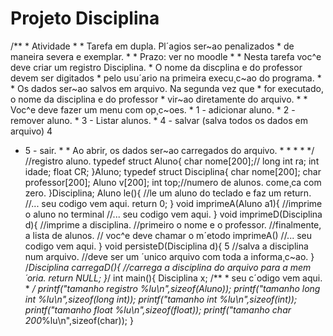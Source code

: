 # Projeto Disciplina

/** * Atividade * * Tarefa em dupla. Pl´agios ser~ao penalizados * de maneira severa e exemplar. * * Prazo: ver no moodle * * Nesta tarefa voc^e deve criar um registro Disciplina. * O nome da discplina e do professor devem ser digitados * pelo usu´ario na primeira execu¸c~ao do programa. * * Os dados ser~ao salvos em arquivo. Na segunda vez que * for executado, o nome da disciplina e do professor * vir~ao diretamente do arquivo. * * Voc^e deve fazer um menu com op¸c~oes. * 1 - adicionar aluno. * 2 - remover aluno. * 3 - Listar alunos. * 4 - salvar (salva todos os dados em arquivo)
4
* 5 - sair. * * Ao abrir, os dados ser~ao carregados do arquivo. * * * * */
//registro aluno. typedef struct Aluno{ char nome[200];// long int ra; int idade; float CR; }Aluno;
typedef struct Disciplina{ char nome[200]; char professor[200]; Aluno v[200]; int top;//numero de alunos. come¸ca com zero. }Disciplina;
Aluno le(){
//le um aluno do teclado e faz um return. //... seu codigo vem aqui. return 0;
} void imprimeA(Aluno a1){ //imprime o aluno no terminal //... seu codigo vem aqui. } void imprimeD(Disciplina d){ //imprime a disciplina. //primeiro o nome e o professor. //finalmente, a lista de alunos. // voc^e deve chamar o m´etodo imprimeA() //... seu codigo vem aqui.
} void persisteD(Disciplina d){
5
//salva a disciplina num arquivo. //deve ser um ´unico arquivo com toda a informa¸c~ao.
}
/*Disciplina carregaD(){ //carrega a disciplina do arquivo para a mem´oria. return NULL; }*/
int main(){
Disciplina x;
/** * seu c´odigo vem aqui. * */
printf("tamanho registro %lu\n",sizeof(Aluno)); printf("tamanho long int %lu\n",sizeof(long int)); printf("tamanho int %lu\n",sizeof(int)); printf("tamanho float %lu\n",sizeof(float)); printf("tamanho char 200*%lu\n",sizeof(char));
}

